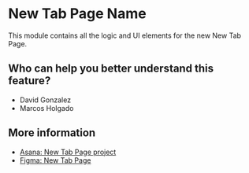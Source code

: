 # New Tab Page Name

This module contains all the logic and UI elements for the new New Tab Page.

## Who can help you better understand this feature?
- David Gonzalez
- Marcos Holgado

## More information
- [Asana: New Tab Page project](https://app.asana.com/0/1174433894299346/1207064372575037/f)
- [Figma: New Tab Page](https://www.figma.com/design/6Yfag3rmVECFxs9PTYXdIt/New-Tab-page-exploration-(iOS%2FAndroid)?node-id=590-31698&t=a88lfDzvAdIboftI-0)